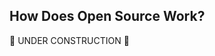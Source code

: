 How Does Open Source Work?
--------------------------

:construction: UNDER CONSTRUCTION :construction:
